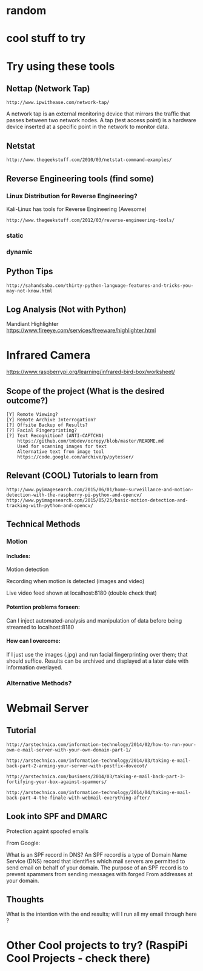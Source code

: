 # random

# cool stuff to try

# Try using these tools
## Nettap (Network Tap)

	http://www.ipwithease.com/network-tap/

A network tap is an external monitoring device that mirrors the traffic that passes between two network nodes. A tap (test access point) is a hardware device inserted at a specific point in the network to monitor data.

## Netstat
	http://www.thegeekstuff.com/2010/03/netstat-command-examples/

## Reverse Engineering tools (find some)
### Linux Distribution for Reverse Engineering?
Kali-Linux has tools for Reverse Engineering (Awesome)

	http://www.thegeekstuff.com/2012/03/reverse-engineering-tools/

### static
### dynamic

## Python Tips
	http://sahandsaba.com/thirty-python-language-features-and-tricks-you-may-not-know.html

## Log Analysis (Not with Python)
Mandiant Highlighter
	https://www.fireeye.com/services/freeware/highlighter.html

# Infrared Camera
https://www.raspberrypi.org/learning/infrared-bird-box/worksheet/

## Scope of the project (What is the desired outcome?)
	[Y] Remote Viewing?
	[Y] Remote Archive Interrogation?
	[?] Offsite Backup of Results?
	[?] Facial Fingerprinting?
	[?] Text Recognition? (ANTI-CAPTCHA)
		https://github.com/tmbdev/ocropy/blob/master/README.md	
		Used for scanning images for text		
		Alternative text from image tool
		https://code.google.com/archive/p/pytesser/

## Relevant (COOL) Tutorials to learn from
	http://www.pyimagesearch.com/2015/06/01/home-surveillance-and-motion-detection-with-the-raspberry-pi-python-and-opencv/
	http://www.pyimagesearch.com/2015/05/25/basic-motion-detection-and-tracking-with-python-and-opencv/

## Technical Methods
### Motion
#### Includes:

Motion detection

Recording when motion is detected (images and video)

Live video feed shown at localhost:8180 (double check that)

#### Potention problems forseen:

Can I inject automated-analysis and manipulation of data before being streamed to localhost:8180

#### How can I overcome:

If I just use the images (.jpg) and run facial fingerprinting over them; that should suffice.
Results can be archived and displayed at a later date with information overlayed.

### Alternative Methods?

# Webmail Server
## Tutorial
	http://arstechnica.com/information-technology/2014/02/how-to-run-your-own-e-mail-server-with-your-own-domain-part-1/

	http://arstechnica.com/information-technology/2014/03/taking-e-mail-back-part-2-arming-your-server-with-postfix-dovecot/

	http://arstechnica.com/business/2014/03/taking-e-mail-back-part-3-fortifying-your-box-against-spammers/

	http://arstechnica.com/information-technology/2014/04/taking-e-mail-back-part-4-the-finale-with-webmail-everything-after/


## Look into SPF and DMARC
Protection againt spoofed emails

From Google:

What is an SPF record in DNS? An SPF record is a type of Domain Name Service (DNS) record that identifies which mail servers are permitted to send email on behalf of your domain. The purpose of an SPF record is to prevent spammers from sending messages with forged From addresses at your domain.

## Thoughts
What is the intention with the end results; will I run all my email through here ?

# Other Cool projects to try? (RaspiPi Cool Projects - check there)

